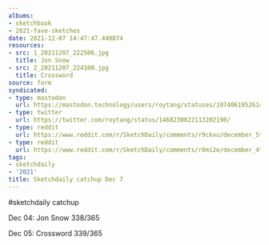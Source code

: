 ```yaml
---
albums:
- sketchbook
- 2021-fave-sketches
date: 2021-12-07 14:47:47.440874
resources:
- src: 1_20211207_222506.jpg
  title: Jon Snow
- src: 2_20211207_224100.jpg
  title: Crossword
source: form
syndicated:
- type: mastodon
  url: https://mastodon.technology/users/roytang/statuses/107406195261403777
- type: twitter
  url: https://twitter.com/roytang/status/1468230822113202190/
- type: reddit
  url: https://www.reddit.com/r/SketchDaily/comments/r9ckxu/december_5th_spare_time/hnm2zjy/
- type: reddit
  url: https://www.reddit.com/r/SketchDaily/comments/r8mi2e/december_4th_snow/hnm2yzb/
tags:
- sketchdaily
- '2021'
title: Sketchdaily catchup Dec 7
---
```


#sketchdaily catchup

Dec 04: Jon Snow 338/365

Dec 05: Crossword 339/365